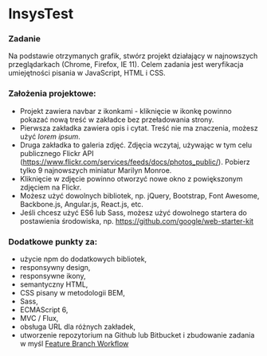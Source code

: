 # InsysTest

### Zadanie
Na podstawie otrzymanych grafik, stwórz projekt działający w najnowszych przeglądarkach (Chrome, Firefox, IE 11). Celem zadania jest weryfikacja umiejętności pisania w JavaScript, HTML i CSS.

### Założenia projektowe:
* Projekt zawiera navbar z ikonkami - kliknięcie w ikonkę powinno pokazać nową treść w zakładce bez przeładowania strony.
* Pierwsza zakładka zawiera opis i cytat. Treść nie ma znaczenia, możesz użyć *lorem ipsum*.
* Druga zakładka to galeria zdjęć. Zdjęcia wczytaj, używając w tym celu publicznego Flickr API (https://www.flickr.com/services/feeds/docs/photos_public/). Pobierz tylko 9 najnowszych miniatur Marilyn Monroe.
* Kliknięcie w zdjęcie powinno otworzyć nowe okno z powiększonym zdjęciem na Flickr.
* Możesz użyć dowolnych bibliotek, np. jQuery, Bootstrap, Font Awesome, Backbone.js, Angular.js, React.js, etc.
* Jeśli chcesz użyć ES6 lub Sass, możesz użyć dowolnego startera do postawienia środowiska, np. https://github.com/google/web-starter-kit

### Dodatkowe punkty za:
* użycie npm do dodatkowych bibliotek,
* responsywny design,
* responsywne ikony,
* semantyczny HTML,
* CSS pisany w metodologii BEM,
* Sass,
* ECMAScript 6,
* MVC / Flux,
* obsługa URL dla różnych zakładek,
* utworzenie repozytorium na Github lub Bitbucket i zbudowanie zadania w myśl [Feature Branch Workflow](https://www.atlassian.com/git/tutorials/comparing-workflows/feature-branch-workflow)
